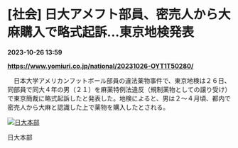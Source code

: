 # [社会] 日大アメフト部員、密売人から大麻購入で略式起訴…東京地検発表

**2023-10-26 13:59**

**https://www.yomiuri.co.jp/national/20231026-OYT1T50280/**

　日本大学アメリカンフットボール部員の違法薬物事件で、東京地検は２６日、同部員で同大４年の男（２１）を麻薬特例法違反（規制薬物としての譲り受け）で東京簡裁に略式起訴したと発表した。地検によると、男は２～４月頃、都内で密売人から大麻と認識した上で薬物を購入したとされる。

[![日大本部](https://www.yomiuri.co.jp/media/2023/10/20231026-OYT1I50199-1.jpg)](https://www.yomiuri.co.jp/pluralphoto/20231026-OYT1I50199/)

日大本部